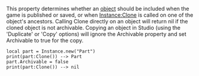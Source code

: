 This property determines whether an [object](https://create.roblox.com/docs/reference/engine/classes/Instance) should be included
when the game is published or saved, or when [Instance:Clone](https://create.roblox.com/docs/reference/engine/classes/Instance#Clone) is called on
one of the object's ancestors. Calling Clone directly on an object will
return nil if the cloned object is not archivable. Copying an object in
Studio (using the 'Duplicate' or 'Copy' options) will ignore the
Archivable property and set Archivable to true for the copy.

```
local part = Instance.new("Part")
print(part:Clone()) --> Part
part.Archivable = false
print(part:Clone()) --> nil
```